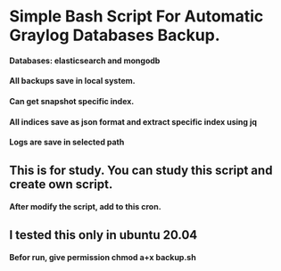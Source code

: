 # Simple Bash Script For Automatic Graylog Databases Backup.
#### Databases: elasticsearch and mongodb
#### All backups save in local system.
#### Can get snapshot specific index. 
#### All indices save as json format and extract specific index using jq
#### Logs are save in selected path
## This is for study. You can study this script and create own script.
#### After modify the script, add to this cron.
## I tested this only in ubuntu 20.04
#### Befor run, give permission chmod a+x backup.sh
